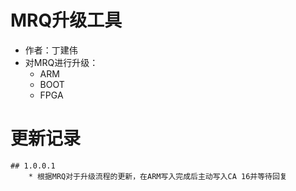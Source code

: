 # MRQ升级工具
* 作者：丁建伟
* 对MRQ进行升级：
    * ARM
    * BOOT
    * FPGA
# 更新记录
    ## 1.0.0.1
        * 根据MRQ对于升级流程的更新，在ARM写入完成后主动写入CA 16并等待回复
